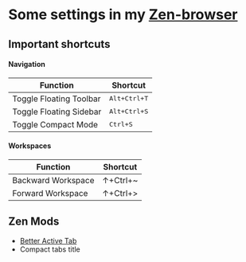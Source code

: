 # Some settings in my [Zen-browser](https://zen-browser.app/)

## Important shortcuts

#### Navigation
| Function | Shortcut |
| -------- | -------- |
| Toggle Floating Toolbar | <kbd>Alt+Ctrl+T</kbd> |
| Toggle Floating Sidebar | <kbd>Alt+Ctrl+S</kbd> |
| Toggle Compact  Mode    | <kbd>Ctrl+S</kbd> |

#### Workspaces
| Function | Shortcut |
| -------- | -------- |
| Backward Workspace  | ↑+Ctrl+~ |
| Forward  Workspace  | ↑+Ctrl+> |

## Zen Mods
- [Better Active Tab](https://github.com/HliasOuzounis/zen-browser-better-active-tab-indicator)
- Compact tabs title

